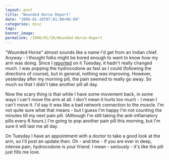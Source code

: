 ```yaml
---
layout: post
title: "Wounded Horse Report"
date: "2006-01-20T07:01:00+06:00"
categories: misc 
tags: 
banner_image: 
permalink: /2006/01/20/Wounded-Horse-Report
---
```


"Wounded Horse" almost sounds like a name I'd get from an Indian chief. Anyway - I thought folks might be bored enough to want to know how my arm was doing. Since I <a href="http://ray.camdenfamily.com/index.cfm/2006/1/17/If-I-was-a-horse-they-would-shoot-me">reported</a> on it Tuesday, it hadn't really changed much. I was popping the hydrocodone as fast as I could (following the directions of course), but in general, nothing was improving. However, yesterday after my morning pill, the pain seemed to really go away. So much so that I didn't take another pill all day.
<!--more-->
Now the scary thing is that while I have some movement back, in some ways I can't move the arm at all. I don't mean it hurts too much - I mean I can't move it. I'd say it was like a bad network connection to the muscle. I'm not quite sure what that means - but I guess I'm happy I'm not counting the minutes till my next pain pill. (Although I'm still taking the anti-inflamatory pills every 6 hours.) I'm going to pop another pain pill this morning, but I'm sure it will last me all day. 

On Tuesday I have an appointment with a doctor to take a good look at the arm, so I'll post an update then. Oh - and btw - if you are ever in deep, intense pain, hydrocodone is your friend. I mean - seriously - it's like the pill just fills me love.
